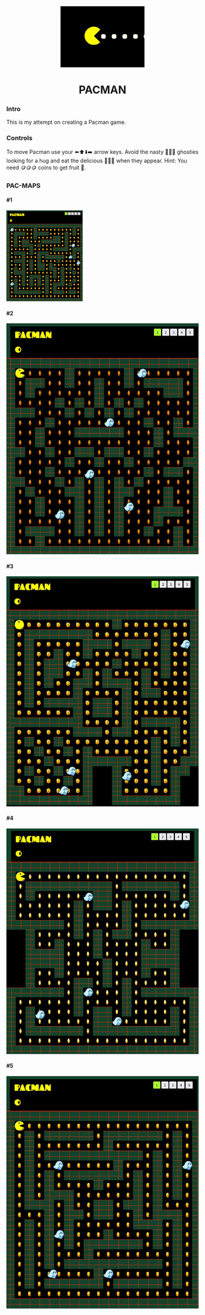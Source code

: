 <div id="header" align="center">
  <img src="https://github.com/JoshDagat/readme-images/blob/main/pacman-gaming.gif" alt="pacman"/>
  <h1>PACMAN</h1>
</div>

### Intro

This is my attempt on creating a Pacman game.

### Controls

To move Pacman use your ⬅️⬆️⬇️➡️ arrow keys. Avoid the nasty 👻👻👻 ghosties looking for a hug and eat the delicious 🍒🍒🍒 when they appear. Hint: 
You need 🪙🪙🪙 coins to get fruit 🍒.

### PAC-MAPS

#### #1
<img src="https://github.com/JoshDagat/readme-images/blob/main/pm1.jpg" width=200 alt="pac-map-one"/>

#### #2
<img src="https://github.com/JoshDagat/readme-images/blob/main/pm2.jpg" alt="pac-map-two"/>

#### #3
<img src="https://github.com/JoshDagat/readme-images/blob/main/pm3.jpg" alt="pac-map-three"/>

#### #4
<img src="https://github.com/JoshDagat/readme-images/blob/main/pm4.jpg" alt="pac-map-four"/>


#### #5
<img src="https://github.com/JoshDagat/readme-images/blob/main/pm5.jpg" alt="pac-map-five"/>

